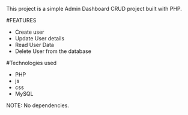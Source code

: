 This project is a simple Admin Dashboard CRUD project built with PHP.

#FEATURES
- Create user 
- Update User details
- Read User Data 
- Delete User from the database

#Technologies used 
- PHP
- js
- css
- MySQL


NOTE: No dependencies.
